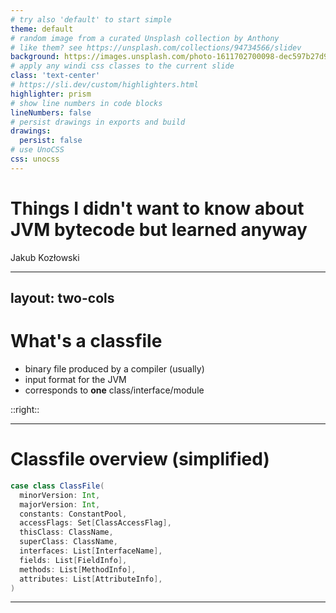 ```yaml
---
# try also 'default' to start simple
theme: default
# random image from a curated Unsplash collection by Anthony
# like them? see https://unsplash.com/collections/94734566/slidev
background: https://images.unsplash.com/photo-1611702700098-dec597b27d9d?ixlib=rb-4.0.3&ixid=MnwxMjA3fDB8MHxjb2xsZWN0aW9uLXBhZ2V8MjB8OTQ3MzQ1NjZ8fGVufDB8fHx8&auto=format&fit=crop&w=900&q=60
# apply any windi css classes to the current slide
class: 'text-center'
# https://sli.dev/custom/highlighters.html
highlighter: prism
# show line numbers in code blocks
lineNumbers: false
# persist drawings in exports and build
drawings:
  persist: false
# use UnoCSS
css: unocss
---
```


# Things I didn't want to know about JVM bytecode but learned anyway

Jakub Kozłowski

---
layout: two-cols
---

<style>
  .col-right {
    background-image: url("compilation.png");
    background-repeat: no-repeat;
    background-position: center;
    background-size: contain;
    background-color: white;
    /* display: flex; */
  }
</style>

# What's a classfile

- binary file produced by a compiler (usually)
- input format for the JVM
- corresponds to **one** class/interface/module

::right::

---

# Classfile overview (simplified)

```scala {all|2-3|4|5|6-7|8|9-10|11}
case class ClassFile(
  minorVersion: Int,
  majorVersion: Int,
  constants: ConstantPool,
  accessFlags: Set[ClassAccessFlag],
  thisClass: ClassName,
  superClass: ClassName,
  interfaces: List[InterfaceName],
  fields: List[FieldInfo],
  methods: List[MethodInfo],
  attributes: List[AttributeInfo],
)
```

---
